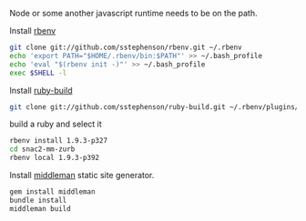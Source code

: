 Node or some another javascript runtime needs to be on the path.

Install [rbenv](https://github.com/sstephenson/rbenv/)
```sh
git clone git://github.com/sstephenson/rbenv.git ~/.rbenv
echo 'export PATH="$HOME/.rbenv/bin:$PATH"' >> ~/.bash_profile
echo 'eval "$(rbenv init -)"' >> ~/.bash_profile
exec $SHELL -l
```

Install [ruby-build](https://github.com/sstephenson/ruby-build#readme)
```sh
git clone git://github.com/sstephenson/ruby-build.git ~/.rbenv/plugins/ruby-build
```

build a ruby and select it
```sh
rbenv install 1.9.3-p327
cd snac2-mm-zurb
rbenv local 1.9.3-p392
```

Install [middleman](http://middlemanapp.com) static site generator.
```sh
gem install middleman
bundle install
middleman build
```
